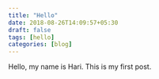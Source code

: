 ```yaml
---
title: "Hello"
date: 2018-08-26T14:09:57+05:30
draft: false
tags: [hello]
categories: [blog]
---
```


Hello, my name is Hari. This is my first post. 